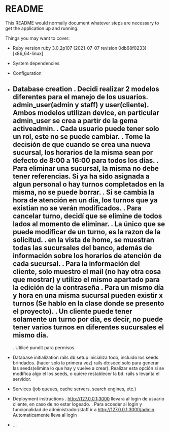 # README

This README would normally document whatever steps are necessary to get the
application up and running.

Things you may want to cover:

* Ruby version
    ruby 3.0.2p107 (2021-07-07 revision 0db68f0233) [x86_64-linux]
    
* System dependencies

* Configuration

* Database creation
    . Decidi realizar 2 modelos diferentes para el manejo de los usuarios. admin_user(admin y staff) y user(cliente). Ambos modelos utilizan device, en particular admin_user se crea a partir de la gema activeadmin.
    . Cada usuario puede tener solo un rol, este no se puede cambiar.
    . Tome la decisión de que cuando se crea una nueva sucursal, los horarios de la misma sean por defecto de 8:00 a 16:00 para todos los días.
    . Para eliminar una sucursal, la misma no debe tener referencias. Si ya ha sido asignada a algun personal o hay turnos completados en la misma, no se puede borrar.
    . Si se cambia la hora de atención en un día, los turnos que ya existian no se verán modificados.
    . Para cancelar turno, decidí que se elimine de todos lados al momento de eliminar.
    . La único que se puede modificar de un turno, es la razon de la solicitud.
    . en la vista de home, se muestran todas las sucursales del banco, además de información sobre los horarios de atención de cada sucursal.
    . Para la información del cliente, solo muestro el mail (no hay otra cosa que mostrar) y utilizo el mismo apartado para la edición de la contraseña
    . Para un mismo día y hora en una misma sucursal pueden existir x turnos (Se hablo en la clase donde se presento el proyecto).
    . Un cliente puede tener solamente un turno por día, es decir, no puede tener varios turnos en diferentes sucursales el mismo día.
    --------------------------------
    . Utilicé pundit para permisos.

* Database initialization
    rails db:setup inicializa todo, incluido los seeds brindados. (hacer solo la primera vez)
    rails db:seed solo para generar las seeds(elimina lo que hay y vuelve a crear). Realizar esta opción si se modifica algo el los seeds, o quiere restablecer la bd.
    rails s levanta el servidor.

* Services (job queues, cache servers, search engines, etc.)

* Deployment instructions
    . http://127.0.0.1:3000 llevara al login de usuario cliente, en caso de no estar logeado.
    . Para acceder al login y funcionalidad de administrador/staff ir a http://127.0.0.1:3000/admin. Automaticamente lleva al login

* ...

